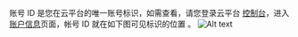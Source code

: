 账号 ID 是您在云平台的唯一账号标识，如需查看，请您登录云平台 [控制台](http://console.tce.fsphere.cn/)，进入 [账户信息](http://console.tce.fsphere.cn/developer)页面，帐号 ID 就在如下图可见标识的位置 。
![Alt text](http://imgcache.tce.fsphere.cn/image/mc.qcloudimg.com/static/img/91e8b29f300c4617bd943a03534d80bd/image.png)




